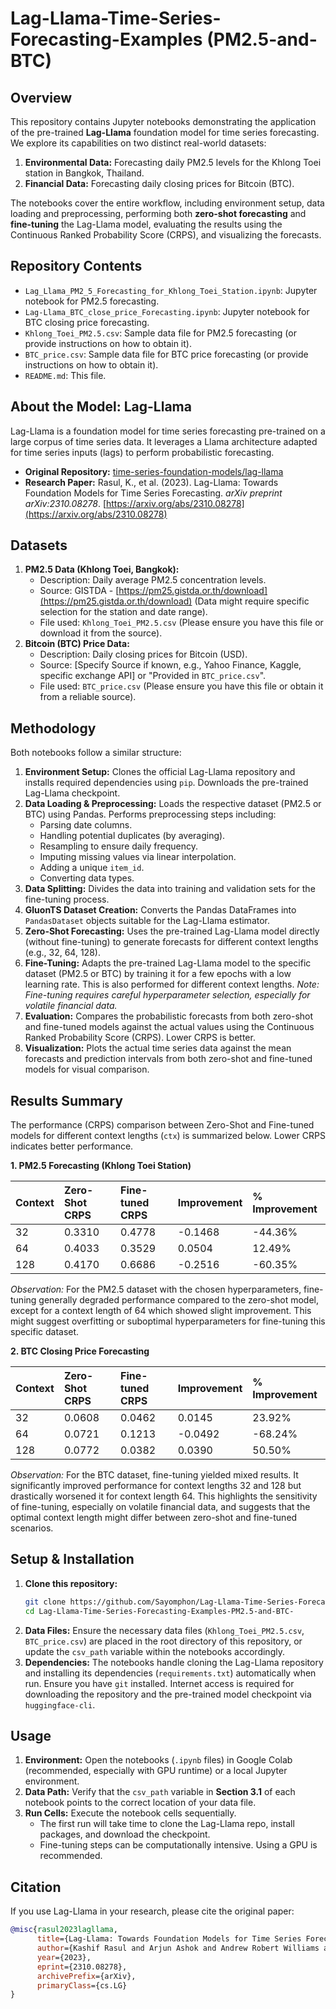 # Lag-Llama-Time-Series-Forecasting-Examples (PM2.5-and-BTC)

## Overview

This repository contains Jupyter notebooks demonstrating the application of the pre-trained **Lag-Llama** foundation model for time series forecasting. We explore its capabilities on two distinct real-world datasets:

1.  **Environmental Data:** Forecasting daily PM2.5 levels for the Khlong Toei station in Bangkok, Thailand.
2.  **Financial Data:** Forecasting daily closing prices for Bitcoin (BTC).

The notebooks cover the entire workflow, including environment setup, data loading and preprocessing, performing both **zero-shot forecasting** and **fine-tuning** the Lag-Llama model, evaluating the results using the Continuous Ranked Probability Score (CRPS), and visualizing the forecasts.

## Repository Contents

* `Lag_Llama_PM2_5_Forecasting_for_Khlong_Toei_Station.ipynb`: Jupyter notebook for PM2.5 forecasting.
* `Lag-Llama_BTC_close_price_Forecasting.ipynb`: Jupyter notebook for BTC closing price forecasting.
* `Khlong_Toei_PM2.5.csv`: Sample data file for PM2.5 forecasting (or provide instructions on how to obtain it).
* `BTC_price.csv`: Sample data file for BTC price forecasting (or provide instructions on how to obtain it).
* `README.md`: This file.

## About the Model: Lag-Llama

Lag-Llama is a foundation model for time series forecasting pre-trained on a large corpus of time series data. It leverages a Llama architecture adapted for time series inputs (lags) to perform probabilistic forecasting.

* **Original Repository:** [time-series-foundation-models/lag-llama](https://github.com/time-series-foundation-models/lag-llama)
* **Research Paper:** Rasul, K., et al. (2023). Lag-Llama: Towards Foundation Models for Time Series Forecasting. *arXiv preprint arXiv:2310.08278*. [https://arxiv.org/abs/2310.08278](https://arxiv.org/abs/2310.08278)

## Datasets

1.  **PM2.5 Data (Khlong Toei, Bangkok):**
    * Description: Daily average PM2.5 concentration levels.
    * Source: GISTDA - [https://pm25.gistda.or.th/download](https://pm25.gistda.or.th/download) (Data might require specific selection for the station and date range).
    * File used: `Khlong_Toei_PM2.5.csv` (Please ensure you have this file or download it from the source).
2.  **Bitcoin (BTC) Price Data:**
    * Description: Daily closing prices for Bitcoin (USD).
    * Source: [Specify Source if known, e.g., Yahoo Finance, Kaggle, specific exchange API] or "Provided in `BTC_price.csv`".
    * File used: `BTC_price.csv` (Please ensure you have this file or obtain it from a reliable source).

## Methodology

Both notebooks follow a similar structure:

1.  **Environment Setup:** Clones the official Lag-Llama repository and installs required dependencies using `pip`. Downloads the pre-trained Lag-Llama checkpoint.
2.  **Data Loading & Preprocessing:** Loads the respective dataset (PM2.5 or BTC) using Pandas. Performs preprocessing steps including:
    * Parsing date columns.
    * Handling potential duplicates (by averaging).
    * Resampling to ensure daily frequency.
    * Imputing missing values via linear interpolation.
    * Adding a unique `item_id`.
    * Converting data types.
3.  **Data Splitting:** Divides the data into training and validation sets for the fine-tuning process.
4.  **GluonTS Dataset Creation:** Converts the Pandas DataFrames into `PandasDataset` objects suitable for the Lag-Llama estimator.
5.  **Zero-Shot Forecasting:** Uses the pre-trained Lag-Llama model directly (without fine-tuning) to generate forecasts for different context lengths (e.g., 32, 64, 128).
6.  **Fine-Tuning:** Adapts the pre-trained Lag-Llama model to the specific dataset (PM2.5 or BTC) by training it for a few epochs with a low learning rate. This is also performed for different context lengths. *Note: Fine-tuning requires careful hyperparameter selection, especially for volatile financial data.*
7.  **Evaluation:** Compares the probabilistic forecasts from both zero-shot and fine-tuned models against the actual values using the Continuous Ranked Probability Score (CRPS). Lower CRPS is better.
8.  **Visualization:** Plots the actual time series data against the mean forecasts and prediction intervals from both zero-shot and fine-tuned models for visual comparison.

## Results Summary

The performance (CRPS) comparison between Zero-Shot and Fine-tuned models for different context lengths (`ctx`) is summarized below. Lower CRPS indicates better performance.

**1. PM2.5 Forecasting (Khlong Toei Station)**

| Context | Zero-Shot CRPS | Fine-tuned CRPS | Improvement | % Improvement |
| :------ | :------------- | :-------------- | :---------- | :------------ |
| 32      | 0.3310         | 0.4778          | -0.1468     | -44.36%       |
| 64      | 0.4033         | 0.3529          | 0.0504      | 12.49%        |
| 128     | 0.4170         | 0.6686          | -0.2516     | -60.35%       |

*Observation:* For the PM2.5 dataset with the chosen hyperparameters, fine-tuning generally degraded performance compared to the zero-shot model, except for a context length of 64 which showed slight improvement. This might suggest overfitting or suboptimal hyperparameters for fine-tuning this specific dataset.

**2. BTC Closing Price Forecasting**

| Context | Zero-Shot CRPS | Fine-tuned CRPS | Improvement | % Improvement |
| :------ | :------------- | :-------------- | :---------- | :------------ |
| 32      | 0.0608         | 0.0462          | 0.0145      | 23.92%        |
| 64      | 0.0721         | 0.1213          | -0.0492     | -68.24%       |
| 128     | 0.0772         | 0.0382          | 0.0390      | 50.50%        |

*Observation:* For the BTC dataset, fine-tuning yielded mixed results. It significantly improved performance for context lengths 32 and 128 but drastically worsened it for context length 64. This highlights the sensitivity of fine-tuning, especially on volatile financial data, and suggests that the optimal context length might differ between zero-shot and fine-tuned scenarios.

## Setup & Installation

1.  **Clone this repository:**
    ```bash
    git clone https://github.com/Sayomphon/Lag-Llama-Time-Series-Forecasting-Examples-PM2.5-and-BTC-.git
    cd Lag-Llama-Time-Series-Forecasting-Examples-PM2.5-and-BTC-
    ```
2.  **Data Files:** Ensure the necessary data files (`Khlong_Toei_PM2.5.csv`, `BTC_price.csv`) are placed in the root directory of this repository, or update the `csv_path` variable within the notebooks accordingly.
3.  **Dependencies:** The notebooks handle cloning the Lag-Llama repository and installing its dependencies (`requirements.txt`) automatically when run. Ensure you have `git` installed. Internet access is required for downloading the repository and the pre-trained model checkpoint via `huggingface-cli`.

## Usage

1.  **Environment:** Open the notebooks (`.ipynb` files) in Google Colab (recommended, especially with GPU runtime) or a local Jupyter environment.
2.  **Data Path:** Verify that the `csv_path` variable in **Section 3.1** of each notebook points to the correct location of your data file.
3.  **Run Cells:** Execute the notebook cells sequentially.
    * The first run will take time to clone the Lag-Llama repo, install packages, and download the checkpoint.
    * Fine-tuning steps can be computationally intensive. Using a GPU is recommended.

## Citation

If you use Lag-Llama in your research, please cite the original paper:

```bibtex
@misc{rasul2023lagllama,
      title={Lag-Llama: Towards Foundation Models for Time Series Forecasting},
      author={Kashif Rasul and Arjun Ashok and Andrew Robert Williams and Riham G Badrinarayanan and Hena Ghonia and Medha HEGDE and Richard Tomsett and Bernardo Garcíaळ्यातleda and Ghufran Stanikzai and Toufik CAMALET and Irina Espejo and John Griesbauer and Nicolas Chapados and Cedric VALMARY and Piotr Eliasz and Alexandros SPYRIDONIDIS and Parishad BehnamGhader and Florian Borchert and Valentin Courgeau and David BLOCH and Philippe MOTTIN and Yuriy Nevmyvaka},
      year={2023},
      eprint={2310.08278},
      archivePrefix={arXiv},
      primaryClass={cs.LG}
}

